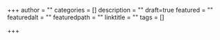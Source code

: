 +++
author = ""
categories = []
description = ""
draft=true
featured = ""
featuredalt = ""
featuredpath = ""
linktitle = ""
tags = []

+++
